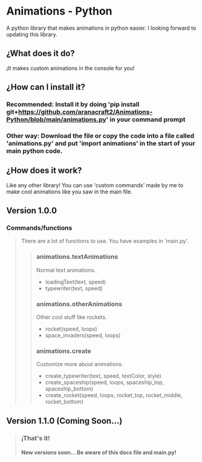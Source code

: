 # Animations - Python
A python library that makes animations in python easier. I looking forward to updating this library.

## ¿What does it do?
¡It makes custom animations in the console for you!
## ¿How can I install it?
### Recommended: Install it by doing 'pip install git+https://github.com/aranacraft2/Animations-Python/blob/main/animations.py' in your command prompt
### Other way: Download the file or copy the code into a file called 'animations.py' and put 'import animations' in the start of your main python code.
## ¿How does it work?
Like any other library! You can use 'custom commands' made by me to make cool animations like you saw in the main file.

## Version 1.0.0
### Commands/functions
> There are a lot of functions to use. You have examples in 'main.py'.
>>### animations.textAnimations
>> Normal text animations.
>>- loadingText(text, speed)
>>- typewriter(text, speed)
>>### animations.otherAnimations
>> Other cool stuff like rockets.
>>- rocket(speed, loops)
>>- space_invaders(speed, loops)
>>### animations.create
>> Customize more about animations.
>>- create_typewriter(text, speed, textColor, style)
>>- create_spaceship(speed, loops, spaceship_top, spaceship_bottom)
>>- create_rocket(speed, loops, rocket_top, rocket_middle, rocket_bottom)
## Version 1.1.0 (Coming Soon...)
>### ¡That's it!
>#### New versions soon... Be aware of this docs file and main.py!
